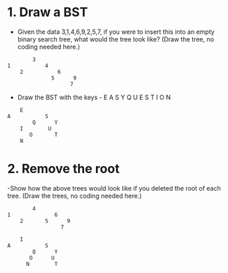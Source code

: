 # 1. Draw a BST

- Given the data 3,1,4,6,9,2,5,7, if you were to insert this into an empty binary search tree, what would the tree look like? (Draw the tree, no coding needed here.)
```
        3
1           4
    2           6
              5      9
                    7
```

- Draw the BST with the keys - E A S Y Q U E S T I O N
```
    E
A           S
        Q      Y
    I        U
       O       T
    N
```


# 2. Remove the root

-Show how the above trees would look like if you deleted the root of each tree. (Draw the trees, no coding needed here.)

```
        4
1              6
    2       5      9
                 7
```

```
    I
A           S
        Q      Y
       O      U
      N        T
```